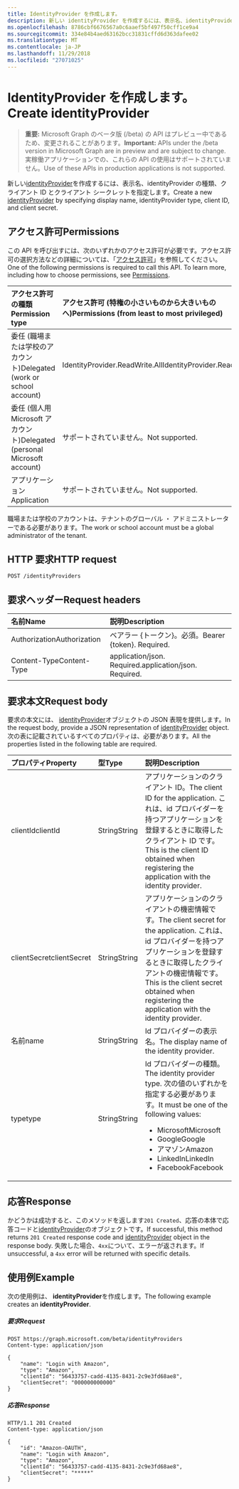 ```yaml
---
title: IdentityProvider を作成します。
description: 新しい identityProvider を作成するには、表示名、identityProvider の種類、クライアント ID とクライアント シークレットを指定します。
ms.openlocfilehash: 8786cbf6676567a0c6aaef5bf497f50cff1ce9a4
ms.sourcegitcommit: 334e84b4aed63162bcc31831cffd6d363dafee02
ms.translationtype: MT
ms.contentlocale: ja-JP
ms.lasthandoff: 11/29/2018
ms.locfileid: "27071025"
---
```

# <a name="create-identityprovider"></a><span data-ttu-id="1f894-103">IdentityProvider を作成します。</span><span class="sxs-lookup"><span data-stu-id="1f894-103">Create identityProvider</span></span>

> <span data-ttu-id="1f894-104">**重要:** Microsoft Graph のベータ版 (/beta) の API はプレビュー中であるため、変更されることがあります。</span><span class="sxs-lookup"><span data-stu-id="1f894-104">**Important:** APIs under the /beta version in Microsoft Graph are in preview and are subject to change.</span></span> <span data-ttu-id="1f894-105">実稼働アプリケーションでの、これらの API の使用はサポートされていません。</span><span class="sxs-lookup"><span data-stu-id="1f894-105">Use of these APIs in production applications is not supported.</span></span>

<span data-ttu-id="1f894-106">新しい[identityProvider](../resources/identityprovider.md)を作成するには、表示名、identityProvider の種類、クライアント ID とクライアント シークレットを指定します。</span><span class="sxs-lookup"><span data-stu-id="1f894-106">Create a new [identityProvider](../resources/identityprovider.md) by specifying display name, identityProvider type, client ID, and client secret.</span></span>

## <a name="permissions"></a><span data-ttu-id="1f894-107">アクセス許可</span><span class="sxs-lookup"><span data-stu-id="1f894-107">Permissions</span></span>

<span data-ttu-id="1f894-p102">この API を呼び出すには、次のいずれかのアクセス許可が必要です。アクセス許可の選択方法などの詳細については、「[アクセス許可](/graph/permissions-reference)」を参照してください。</span><span class="sxs-lookup"><span data-stu-id="1f894-p102">One of the following permissions is required to call this API. To learn more, including how to choose permissions, see [Permissions](/graph/permissions-reference).</span></span>

|<span data-ttu-id="1f894-110">アクセス許可の種類</span><span class="sxs-lookup"><span data-stu-id="1f894-110">Permission type</span></span>      | <span data-ttu-id="1f894-111">アクセス許可 (特権の小さいものから大きいものへ)</span><span class="sxs-lookup"><span data-stu-id="1f894-111">Permissions (from least to most privileged)</span></span>              |
|:--------------------|:---------------------------------------------------------|
|<span data-ttu-id="1f894-112">委任 (職場または学校のアカウント)</span><span class="sxs-lookup"><span data-stu-id="1f894-112">Delegated (work or school account)</span></span>|<span data-ttu-id="1f894-113">IdentityProvider.ReadWrite.All</span><span class="sxs-lookup"><span data-stu-id="1f894-113">IdentityProvider.ReadWrite.All</span></span>|
|<span data-ttu-id="1f894-114">委任 (個人用 Microsoft アカウント)</span><span class="sxs-lookup"><span data-stu-id="1f894-114">Delegated (personal Microsoft account)</span></span>| <span data-ttu-id="1f894-115">サポートされていません。</span><span class="sxs-lookup"><span data-stu-id="1f894-115">Not supported.</span></span>|
|<span data-ttu-id="1f894-116">アプリケーション</span><span class="sxs-lookup"><span data-stu-id="1f894-116">Application</span></span>|<span data-ttu-id="1f894-117">サポートされていません。</span><span class="sxs-lookup"><span data-stu-id="1f894-117">Not supported.</span></span>|

<span data-ttu-id="1f894-118">職場または学校のアカウントは、テナントのグローバル ・ アドミニストレーターである必要があります。</span><span class="sxs-lookup"><span data-stu-id="1f894-118">The work or school account must be a global administrator of the tenant.</span></span>

## <a name="http-request"></a><span data-ttu-id="1f894-119">HTTP 要求</span><span class="sxs-lookup"><span data-stu-id="1f894-119">HTTP request</span></span>

<!-- { "blockType": "ignored" } -->
```http
POST /identityProviders
```

## <a name="request-headers"></a><span data-ttu-id="1f894-120">要求ヘッダー</span><span class="sxs-lookup"><span data-stu-id="1f894-120">Request headers</span></span>

|<span data-ttu-id="1f894-121">名前</span><span class="sxs-lookup"><span data-stu-id="1f894-121">Name</span></span>|<span data-ttu-id="1f894-122">説明</span><span class="sxs-lookup"><span data-stu-id="1f894-122">Description</span></span>|
|:---------------|:----------|
|<span data-ttu-id="1f894-123">Authorization</span><span class="sxs-lookup"><span data-stu-id="1f894-123">Authorization</span></span>|<span data-ttu-id="1f894-p103">ベアラー {トークン}。必須。</span><span class="sxs-lookup"><span data-stu-id="1f894-p103">Bearer {token}. Required.</span></span>|
|<span data-ttu-id="1f894-126">Content-Type</span><span class="sxs-lookup"><span data-stu-id="1f894-126">Content-Type</span></span>|<span data-ttu-id="1f894-p104">application/json. Required.</span><span class="sxs-lookup"><span data-stu-id="1f894-p104">application/json. Required.</span></span>|

## <a name="request-body"></a><span data-ttu-id="1f894-129">要求本文</span><span class="sxs-lookup"><span data-stu-id="1f894-129">Request body</span></span>

<span data-ttu-id="1f894-130">要求の本文には、 [identityProvider](../resources/identityprovider.md)オブジェクトの JSON 表現を提供します。</span><span class="sxs-lookup"><span data-stu-id="1f894-130">In the request body, provide a JSON representation of [identityProvider](../resources/identityprovider.md) object.</span></span> <span data-ttu-id="1f894-131">次の表に記載されているすべてのプロパティは、必要があります。</span><span class="sxs-lookup"><span data-stu-id="1f894-131">All the properties listed in the following table are required.</span></span>

|<span data-ttu-id="1f894-132">プロパティ</span><span class="sxs-lookup"><span data-stu-id="1f894-132">Property</span></span>|<span data-ttu-id="1f894-133">型</span><span class="sxs-lookup"><span data-stu-id="1f894-133">Type</span></span>|<span data-ttu-id="1f894-134">説明</span><span class="sxs-lookup"><span data-stu-id="1f894-134">Description</span></span>|
|:---------------|:--------|:----------|
|<span data-ttu-id="1f894-135">clientId</span><span class="sxs-lookup"><span data-stu-id="1f894-135">clientId</span></span>|<span data-ttu-id="1f894-136">String</span><span class="sxs-lookup"><span data-stu-id="1f894-136">String</span></span>|<span data-ttu-id="1f894-137">アプリケーションのクライアント ID。</span><span class="sxs-lookup"><span data-stu-id="1f894-137">The client ID for the application.</span></span> <span data-ttu-id="1f894-138">これは、id プロバイダーを持つアプリケーションを登録するときに取得したクライアント ID です。</span><span class="sxs-lookup"><span data-stu-id="1f894-138">This is the client ID obtained when registering the application with the identity provider.</span></span>|
|<span data-ttu-id="1f894-139">clientSecret</span><span class="sxs-lookup"><span data-stu-id="1f894-139">clientSecret</span></span>|<span data-ttu-id="1f894-140">String</span><span class="sxs-lookup"><span data-stu-id="1f894-140">String</span></span>|<span data-ttu-id="1f894-141">アプリケーションのクライアントの機密情報です。</span><span class="sxs-lookup"><span data-stu-id="1f894-141">The client secret for the application.</span></span> <span data-ttu-id="1f894-142">これは、id プロバイダーを持つアプリケーションを登録するときに取得したクライアントの機密情報です。</span><span class="sxs-lookup"><span data-stu-id="1f894-142">This is the client secret obtained when registering the application with the identity provider.</span></span>|
|<span data-ttu-id="1f894-143">名前</span><span class="sxs-lookup"><span data-stu-id="1f894-143">name</span></span>|<span data-ttu-id="1f894-144">String</span><span class="sxs-lookup"><span data-stu-id="1f894-144">String</span></span>|<span data-ttu-id="1f894-145">Id プロバイダーの表示名。</span><span class="sxs-lookup"><span data-stu-id="1f894-145">The display name of the identity provider.</span></span>|
|<span data-ttu-id="1f894-146">type</span><span class="sxs-lookup"><span data-stu-id="1f894-146">type</span></span>|<span data-ttu-id="1f894-147">String</span><span class="sxs-lookup"><span data-stu-id="1f894-147">String</span></span>|<span data-ttu-id="1f894-148">Id プロバイダーの種類。</span><span class="sxs-lookup"><span data-stu-id="1f894-148">The identity provider type.</span></span> <span data-ttu-id="1f894-149">次の値のいずれかを指定する必要があります。</span><span class="sxs-lookup"><span data-stu-id="1f894-149">It must be one of the following values:</span></span> <ul><li/><span data-ttu-id="1f894-150">Microsoft</span><span class="sxs-lookup"><span data-stu-id="1f894-150">Microsoft</span></span><li/><span data-ttu-id="1f894-151">Google</span><span class="sxs-lookup"><span data-stu-id="1f894-151">Google</span></span><li/><span data-ttu-id="1f894-152">アマゾン</span><span class="sxs-lookup"><span data-stu-id="1f894-152">Amazon</span></span><li/><span data-ttu-id="1f894-153">LinkedIn</span><span class="sxs-lookup"><span data-stu-id="1f894-153">LinkedIn</span></span><li/><span data-ttu-id="1f894-154">Facebook</span><span class="sxs-lookup"><span data-stu-id="1f894-154">Facebook</span></span></ul>|

## <a name="response"></a><span data-ttu-id="1f894-155">応答</span><span class="sxs-lookup"><span data-stu-id="1f894-155">Response</span></span>

<span data-ttu-id="1f894-156">かどうかは成功すると、このメソッドを返します`201 Created`、応答の本体で応答コードと[identityProvider](../resources/identityprovider.md)のオブジェクトです。</span><span class="sxs-lookup"><span data-stu-id="1f894-156">If successful, this method returns `201 Created` response code and [identityProvider](../resources/identityprovider.md) object in the response body.</span></span> <span data-ttu-id="1f894-157">失敗した場合、`4xx`について、エラーが返されます。</span><span class="sxs-lookup"><span data-stu-id="1f894-157">If unsuccessful, a `4xx` error will be returned with specific details.</span></span>

## <a name="example"></a><span data-ttu-id="1f894-158">使用例</span><span class="sxs-lookup"><span data-stu-id="1f894-158">Example</span></span>

<span data-ttu-id="1f894-159">次の使用例は、 **identityProvider**を作成します。</span><span class="sxs-lookup"><span data-stu-id="1f894-159">The following example creates an **identityProvider**.</span></span>

##### <a name="request"></a><span data-ttu-id="1f894-160">要求</span><span class="sxs-lookup"><span data-stu-id="1f894-160">Request</span></span>

<!-- {
  "blockType": "request",
  "name": "create_identityprovider_from_identityproviders"
}-->
```http
POST https://graph.microsoft.com/beta/identityProviders
Content-type: application/json

{
    "name": "Login with Amazon",
    "type": "Amazon",
    "clientId": "56433757-cadd-4135-8431-2c9e3fd68ae8",
    "clientSecret": "000000000000"
}
```

##### <a name="response"></a><span data-ttu-id="1f894-161">応答</span><span class="sxs-lookup"><span data-stu-id="1f894-161">Response</span></span>

<!-- {
  "blockType": "response",
  "truncated": true,
  "@odata.type": "microsoft.graph.IdentityProvider"
} -->
```http
HTTP/1.1 201 Created
Content-type: application/json

{
    "id": "Amazon-OAUTH",
    "name": "Login with Amazon",
    "type": "Amazon",
    "clientId": "56433757-cadd-4135-8431-2c9e3fd68ae8",
    "clientSecret": "*****"
}
```
<!-- uuid: 8fcb5dbc-d5aa-4681-8e31-b001d5168d79
2015-10-25 14:57:30 UTC -->
<!-- {
  "type": "#page.annotation",
  "description": "Create identityProvider",
  "keywords": "",
  "section": "documentation",
  "tocPath": ""
}-->
